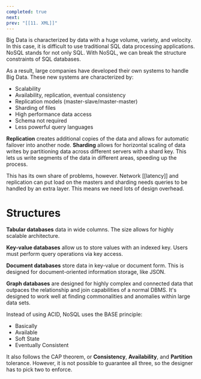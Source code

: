 ```yaml
---
completed: true
next: 
prev: "[[11. XML]]"
---
```

Big Data is characterized by data with a huge volume, variety, and velocity. In this case, it is difficult to use traditional SQL data processing applications. NoSQL stands for not only SQL. With NoSQL, we can break the structure constraints of SQL databases. 

As a result, large companies have developed their own systems to handle Big Data. These new systems are characterized by:
- Scalability
- Availability, replication, eventual consistency
- Replication models (master-slave/master-master)
- Sharding of files
- High performance data access
- Schema not required
- Less powerful query languages

**Replication** creates additional copies of the data and allows for automatic failover into another node. **Sharding** allows for horizontal scaling of data writes by partitioning data across different servers with a shard key. This lets us write segments of the data in different areas, speeding up the process. 

This has its own share of problems, however. Network [[latency]] and replication can put load on the masters and sharding needs queries to be handled by an extra layer. This means we need lots of design overhead. 

# Structures
**Tabular databases** data in wide columns. The size allows for highly scalable architecture. 

**Key-value databases** allow us to store values with an indexed key. Users must perform query operations via key access. 

**Document databases** store data in key-value or document form. This is designed for document-oriented information storage, like JSON.

**Graph databases** are designed for highly complex and connected data that outpaces the relationship and join capabilities of a normal DBMS. It's designed to work well at finding commonalities and anomalies within large data sets. 

Instead of using ACID, NoSQL uses the BASE principle:
- Basically
- Available
- Soft State
- Eventually Consistent

It also follows the CAP theorem, or **Consistency**, **Availability**, and **Partition** tolerance. However, it is not possible to guarantee all three, so the designer has to pick two to enforce. 

